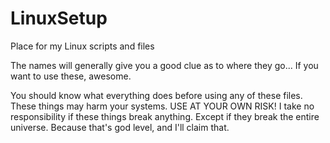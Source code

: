 # LinuxSetup
Place for my Linux scripts and files

The names will generally give you a good clue as to where they go...
If you want to use these, awesome.

You should know what everything does before using any of these files.
These things may harm your systems.
USE AT YOUR OWN RISK! I take no responsibility if these things break anything.
Except if they break the entire universe. Because that's god level, and I'll claim that.
